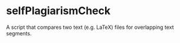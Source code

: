 # selfPlagiarismCheck
A script that compares two text (e.g. LaTeX) files for overlapping text segments.
